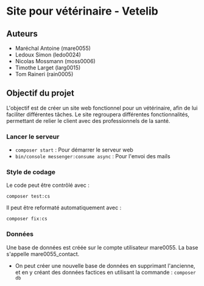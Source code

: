 # Site pour vétérinaire - Vetelib

## Auteurs

- Maréchal Antoine (mare0055)
- Ledoux Simon (ledo0024)
- Nicolas Mossmann (moss0006)
- Timothe Larget (larg0015)
- Tom Raineri (rain0005)

## Objectif du projet

L'objectif est de créer un site web fonctionnel pour un vétérinaire, afin de lui faciliter différentes tâches. Le site regroupera différentes fonctionnalités, permettant de relier le client avec des professionnels de la santé.

### Lancer le serveur
- `composer start` : Pour démarrer le serveur web
- `bin/console messenger:consume async` : Pour l'envoi des mails

### Style de codage

Le code peut être contrôlé avec :

    composer test:cs

Il peut être reformaté automatiquement avec :
    
    composer fix:cs

### Données

Une base de données est créée sur le compte utilisateur mare0055. La base s'appelle mare0055_contact.

- On peut créer une nouvelle base de données en supprimant l'ancienne, et en y créant des données factices en utilisant la commande : `composer db`